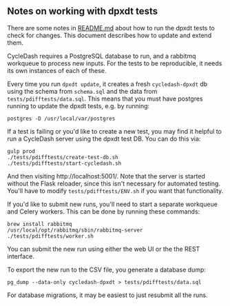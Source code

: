 Notes on working with dpxdt tests
---------------------------------

There are some notes in [README.md][1] about how to run the dpxdt tests to
check for changes. This document describes how to update and extend them.

CycleDash requires a PostgreSQL database to run, and a rabbitmq workqueue to
process new inputs. For the tests to be reproducible, it needs its own
instances of each of these.

Every time you run `dpxdt update`, it creates a fresh `cycledash-dpxdt` db
using the schema from `schema.sql` and the data from
`tests/pdifftests/data.sql`. This means that you must have postgres running to
update the dpxdt tests, e.g. by running:

    postgres -D /usr/local/var/postgres

If a test is failing or you'd like to create a new test, you may find it
helpful to run a CycleDash server using the dpxdt test DB. You can do this via:

    gulp prod
    ./tests/pdifftests/create-test-db.sh
    ./tests/pdifftests/start-cycledash.sh

And then visiting http://localhost:5001/. Note that the server is started
without the Flask reloader, since this isn't necessary for automated testing.
You'll have to modify `tests/pdifftests/ENV.sh` if you want that functionality.

If you'd like to submit new runs, you'll need to start a separate workqueue and
Celery workers. This can be done by running these commands:

    brew install rabbitmq
    /usr/local/opt/rabbitmq/sbin/rabbitmq-server
    ./tests/pdifftests/worker.sh

You can submit the new run using either the web UI or the the REST interface.

To export the new run to the CSV file, you generate a database dump:

    pg_dump --data-only cycledash-dpxdt > tests/pdifftests/data.sql

For database migrations, it may be easiest to just resubmit all the runs.

[1]: https://github.com/hammerlab/cycledash/blob/master/README.md
